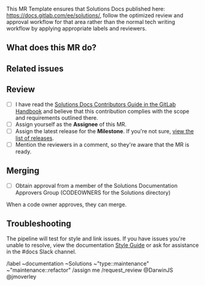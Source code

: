 <!-- Use this template for documentation updates in the /doc/solutions directory. -->

This MR Template ensures that Solutions Docs published here: https://docs.gitlab.com/ee/solutions/, follow the optimized review and approval workflow for that area rather than the normal tech writing workflow by applying appropriate labels and reviewers.

## What does this MR do?

<!-- Briefly describe what this MR is about. -->

## Related issues

<!-- Link related issues below. -->

## Review

- [ ] I have read the [Solutions Docs Contributors Guide in the GitLab Handbook](https://handbook.gitlab.com/handbook/customer-success/solutions-architects/sa-documentation/) and believe that this contribution complies with the scope and requirements outlined there.
- [ ] Assign yourself as the **Assignee** of this MR.
- [ ] Assign the latest release for the **Milestone**. If you're not sure, [view the list of releases](https://about.gitlab.com/releases/).
- [ ] Mention the reviewers in a comment, so they're aware that the MR is ready.

## Merging

- [ ] Obtain approval from a member of the Solutions Documentation Approvers Group (CODEOWNERS for the Solutions directory)

When a code owner approves, they can merge.

## Troubleshooting

The pipeline will test for style and link issues. If you have issues you're unable to resolve,
view the documentation [Style Guide](https://docs.gitlab.com/ee/development/documentation/styleguide/)
or ask for assistance in the #docs Slack channel.

/label ~documentation ~Solutions ~"type::maintenance" ~"maintenance::refactor" 
/assign me
/request_review @DarwinJS @jmoverley
